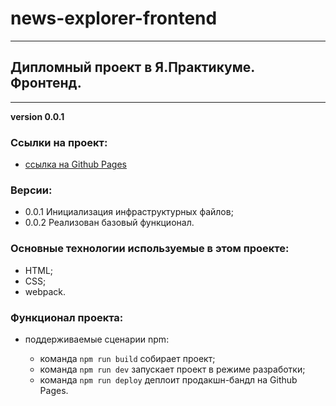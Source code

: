 # news-explorer-frontend
______________________

## Дипломный проект в Я.Практикуме. Фронтенд.
______________________

__version 0.0.1__

### Ссылки на проект:

- [ссылка на Github Pages]()

### Версии:

- 0.0.1 Инициализация инфраструктурных файлов;
- 0.0.2 Реализован базовый функционал.

### Основные технологии используемые в этом проекте:

- HTML;
- CSS;
- webpack.

### Функционал проекта:

- поддерживаемые сценарии npm:

    * команда `npm run build` собирает проект;
    * команда `npm run dev` запускает проект в режиме разработки;
    * команда `npm run deploy` деплоит продакшн-бандл на Github Pages.

